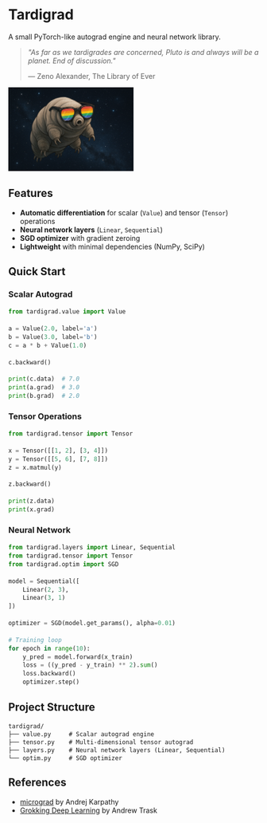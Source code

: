 # Tardigrad

A small PyTorch-like autograd engine and neural network library.

> *"As far as we tardigrades are concerned, Pluto is and always will be a planet. End of discussion."*
>
> ― Zeno Alexander, The Library of Ever

<img src="tardigrad.png" width="50%"/>

## Features

- **Automatic differentiation** for scalar (`Value`) and tensor (`Tensor`) operations
- **Neural network layers** (`Linear`, `Sequential`)
- **SGD optimizer** with gradient zeroing
- **Lightweight** with minimal dependencies (NumPy, SciPy)

## Quick Start

### Scalar Autograd

```python
from tardigrad.value import Value

a = Value(2.0, label='a')
b = Value(3.0, label='b')
c = a * b + Value(1.0)

c.backward()

print(c.data)  # 7.0
print(a.grad)  # 3.0
print(b.grad)  # 2.0
```

### Tensor Operations

```python
from tardigrad.tensor import Tensor

x = Tensor([[1, 2], [3, 4]])
y = Tensor([[5, 6], [7, 8]])
z = x.matmul(y)

z.backward()

print(z.data)
print(x.grad)
```

### Neural Network

```python
from tardigrad.layers import Linear, Sequential
from tardigrad.tensor import Tensor
from tardigrad.optim import SGD

model = Sequential([
    Linear(2, 3),
    Linear(3, 1)
])

optimizer = SGD(model.get_params(), alpha=0.01)

# Training loop
for epoch in range(10):
    y_pred = model.forward(x_train)
    loss = ((y_pred - y_train) ** 2).sum()
    loss.backward()
    optimizer.step()
```

## Project Structure

```
tardigrad/
├── value.py     # Scalar autograd engine
├── tensor.py    # Multi-dimensional tensor autograd
├── layers.py    # Neural network layers (Linear, Sequential)
└── optim.py     # SGD optimizer
```

## References

- [micrograd](https://github.com/karpathy/micrograd) by Andrej Karpathy
- [Grokking Deep Learning](https://github.com/iamtrask/Grokking-Deep-Learning) by Andrew Trask
